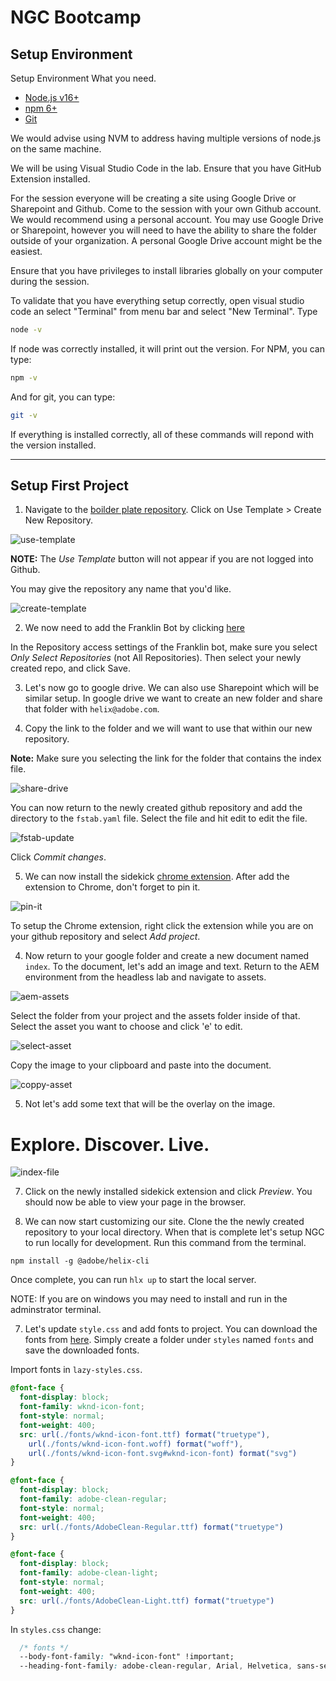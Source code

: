 # NGC Bootcamp

## Setup Environment

Setup Environment
What you need.

* [Node.js v16+](https://nodejs.org/en/)
* [npm 6+](https://www.npmjs.com/)
* [Git](https://git-scm.com/)

We would advise using NVM to address having multiple versions of node.js on the same machine.

We will be using Visual Studio Code in the lab. Ensure that you have GitHub Extension installed.

For the session everyone will be creating a site using Google Drive or Sharepoint and Github. Come to the session with your own Github account. We would recommend using a personal account. You may use Google Drive or Sharepoint, however you will need to have the ability to share the folder outside of your organization. A personal Google Drive account might be the easiest.

Ensure that you have privileges to install libraries globally on your computer during the session.

To validate that you have everything setup correctly, open visual studio code an select "Terminal" from menu bar and select "New Terminal". Type

```bash
node -v
```

If node was correctly installed, it will print out the version. For NPM, you can type:

```bash
npm -v
```

And for git, you can type:

```bash
git -v
```

If everything is installed correctly, all of these commands will repond with the version installed.

---

## Setup First Project

1. Navigate to the [boilder plate repository](https://github.com/adobe/helix-project-boilerplate).  Click on Use Template > Create New Repository.

![use-template](./assets/use-template.png)

**NOTE:** The *Use Template* button will not appear if you are not logged into Github.

You may give the repository any name that you'd like.

![create-template](./assets/create-repository.png)

2.  We now need to add the Franklin Bot by clicking [here](https://github.com/apps/helix-bot/installations/new)

In the Repository access settings of the Franklin bot, make sure you select *Only Select Repositories* (not All Repositories). Then select your newly created repo, and click Save.

3. Let's now go to google drive.  We can also use Sharepoint which will be similar setup.  In google drive we want to create an new folder and share that folder with `helix@adobe.com`.

4. Copy the link to the folder and we will want to use that within our new repository. 

**Note:** Make sure you selecting the link for the folder that contains the index file.

![share-drive](./assets/share-drive.png)

You can now return to the newly created github repository and add the directory to the `fstab.yaml` file.  Select the file and hit edit to edit the file.

![fstab-update](./assets/fstab-update.png)

Click *Commit changes*.

5. We can now install the sidekick [chrome extension](https://chrome.google.com/webstore/detail/helix-sidekick-beta/ccfggkjabjahcjoljmgmklhpaccedipo).  After add the extension to Chrome, don't forget to pin it.

![pin-it](./assets/pin-extension.webp)

To setup the Chrome extension, right click the extension while you are on your github repository and select *Add project*.

4. Now return to your google folder and create a new document named `index`.  To the document, let's add an image and text.  Return to the AEM environment from the headless lab and navigate to assets.  

![aem-assets](./assets/aem-assets.png)

Select the folder from your project and the assets folder inside of that. Select the asset you want to choose and click 'e' to edit. 

![select-asset](./assets/select-asset.png)

Copy the image to your clipboard and paste into the document.

![coppy-asset](./assets/copy-asset.png)

5. Not let's add some text that will be the overlay on the image.


<h1>Explore. Discover. Live.</h1>

![index-file](./assets/create-index.png)

7. Click on the newly installed sidekick extension and click *Preview*.  You should now be able to view your page in the browser.

6. We can now start customizing our site. Clone the the newly created repository to your local directory.  When that is complete let's setup NGC to run locally for development.  Run this command from the terminal.

`npm install -g @adobe/helix-cli`

Once complete, you can run `hlx up` to start the local server.

NOTE: If you are on windows you may need to install and run in the adminstrator terminal.

7. Let's update `style.css` and add fonts to project.  You can download the fonts from [here](https://github.com/lamontacrook/ngc-bootcamp/tree/lesson-1/styles/fonts).  Simply create a folder under `styles` named `fonts` and save the downloaded fonts.

Import fonts in `lazy-styles.css`.

```css
@font-face {
  font-display: block;
  font-family: wknd-icon-font;
  font-style: normal;
  font-weight: 400;
  src: url(./fonts/wknd-icon-font.ttf) format("truetype"), 
    url(./fonts/wknd-icon-font.woff) format("woff"), 
    url(./fonts/wknd-icon-font.svg#wknd-icon-font) format("svg")
}

@font-face {
  font-display: block;
  font-family: adobe-clean-regular;
  font-style: normal;
  font-weight: 400;
  src: url(./fonts/AdobeClean-Regular.ttf) format("truetype")
}

@font-face {
  font-display: block;
  font-family: adobe-clean-light;
  font-style: normal;
  font-weight: 400;
  src: url(./fonts/AdobeClean-Light.ttf) format("truetype")
}

```

In `styles.css` change:

```css
  /* fonts */
  --body-font-family: "wknd-icon-font" !important;
  --heading-font-family: adobe-clean-regular, Arial, Helvetica, sans-serif;
```
